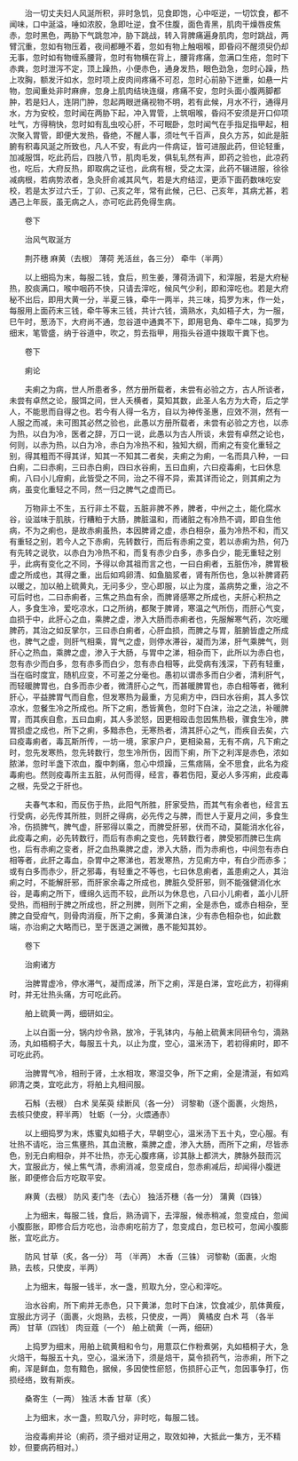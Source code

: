 <!-- { "loadSidebar": true } -->
　　治一切丈夫妇人风涎所积，非时急饥，见食即饱，心中呕逆，一切饮食，都不闻味，口中涎溢，唾如浓胶，急即吐逆，食不住腹，面色青黑，肌肉干燥唇皮焦赤，忽时黑色，两胁下气跳忽冲，胁下跳战，转入背脾痛遍身肌肉，忽时跳战，两臂沉重，忽如有物压着，夜间都睡不着，忽如有物上触咽喉，即昏闷不醒须臾仍却无事，忽时如有物缠系腰背，忽时有物横在背上，腰背疼痛，忽满口生疮，忽时下赤粪，忽时泄泻不定，顶上躁热，小便赤色，通身发热，眼色劲急，忽时心躁，热上攻胸，额发汗如水，忽时项上皮肉间疼痛不可忍，忽时心前胁下迸重，如悬一片物，忽闻重处非时麻痹，忽身上肌肉结块连缀，疼痛不安，忽时头面小腹两脚都肿，若是妇人，连阴门肿，忽起两眼迸痛视物不明，若有此候，月水不行，通得月水，方为安校，忽时闻在两胁下起，冲入胃管，上筑咽喉，昏闷不安须是开口仰项吐气，方得稍快，忽时如有乱虫咬心肝，不可眠卧，忽时闻气在手指足指甲起，相次聚入胃管，即便大发热，昏绝，不醒人事，须吐气千百声，良久方苏，如此是脏腑有积毒风涎之所致也，凡人不安，有此内一件病证，皆可进服此药，但论轻重，加减服饵，吃此药后，四肢八节，肌肉毛发，俱轧轧然有声，即药之验也，此凉药也，吃后，大府反热，即取病之证也，此病有根，受之太深，此药不辍进服，徐徐减病根，若病势浓者，急灸肝俞减其风气，若是大府结涩，更添下面药数味吃安校，若是太岁过六壬，丁卯、己亥之年，常有此候，己巳、己亥年，其病尤甚，若遇己上年辰，虽无病之人，亦可吃此药免得生病。

　　卷下

　　治风气取涎方

　　荆芥穗 麻黄（去根） 薄荷 羌活丝，各三分） 牵牛（半两）

　　以上细捣为末，每服二钱，食后，煎生姜，薄荷汤调下，和滓服，若是大府秘热，胶痰满口，喉中咽药不快，只请去滓吃，候风气少利，即和滓吃也。若是大府秘不出后，即用大黄一分，半夏三铢，牵牛一两半，共三味，捣罗为末，作一处，每服用上面药末三钱，牵牛等末三钱，共计六钱，滴熟水，丸如梧子大，为一服，巳午时，葱汤下，大府尚不通，忽谷道中通粪不下，即用皂角、牵牛二味，捣罗为细末，笔管盛，纳于谷道中，吹之，剪去指甲，用指头谷道中拨取干粪下也。

　　卷下

　　痢论

　　夫痢之为病，世人所患者多，然方册所载者，未尝有必验之方，古人所谈者，未尝有卓然之论，服饵之间，世人夭横者，莫知其数，此圣人名方为大奇，后之学人，不能思而自得之也。若今有人得一名方，自以为神传圣惠，应效不测，然有一人服之而减，未可图其必然之验也，此愚以方册所载者，未尝有必验之方也，以赤为热，以白为冷，医者之辞，万口一说，此愚以为古人所谈，未尝有卓然之论也，何则，以赤为热，以白为冷，赤白为冷热不和，独知大纲，而痢之有变化重轻之别，得其粗而不得其详，知其一不知其二者矣，夫痢之为痢，一名而具八种，一曰白痢，二曰赤痢，三曰赤白痢，四曰水谷痢，五曰血痢，六曰疫毒痢，七曰休息痢，八曰小儿疳痢，此皆受之不同，治之不得不异，索其详而论之，则其痢之为病，虽变化重轻之不同，然一归之脾气之虚而已。

　　万物非土不生，五行非土不载，五脏非脾不养，脾者，中州之土，能化腐水谷，设滋味于肌肤，行糟粕于大肠，脾脏温和，而诸脏之有冷热不调，即自生他病，不为之痢也，是故赤痢虽热，本因脾肾之虚，赤白相杂，虽为冷热不和，而又有重轻之别，若今人之下赤痢，先转数行，而后有赤痢之变，若以赤痢为热，何乃有先转之说欤，以赤白为冷热不和，而复有赤少白多，赤多白少，能无重轻之别乎，此病有变化之不同，予得以命其祖而言之也，一曰白痢者，五脏伤冷，脾胃极虚之所成也，其得之重，出后如鸡卵清、如鱼脑浆者，肾有所伤也，急以补脾肾药以暖之，加以舶上硫黄丸，无问多少，空心即服，以止为度，盖病势之重，治之不可后时也，二曰赤痢者，三焦之热血有余，而脾肾感寒之所成也，夫肝心积热之人，多食生冷，爱吃凉水，口之所纳，都聚于脾肾，寒温之气所伤，而肝心气变，血损于中，此肝心之血，乘脾之虚，渗入大肠而赤痢者也，先服解寒气药，次吃暖脾药，其治之如反掌尔，三曰赤白痢者，心肝血损，而脾之与胃，脏腑皆虚之所成也，脾气之虚，则肝气相乘，胃气之虚，则停水滞谷，凝而为涕，肝气乘脾气，则肝心之热血，乘脾之虚，渗入于大肠，与胃中之涕，相杂而下，此所以为赤白也，忽有赤少而白多，忽有赤多而白少，忽有赤白相等，此受病有浅深，下药有轻重，当在临时度宜，随机应变，不可差之分毫也。愚初以谓赤多而白少者，清利肝气，而轻暖脾胃也，白多而赤少者，微清肝心之气，而甚暖脾胃也，赤白相等者，微利肝心，平益脾胃气而自愈，但发寒热为最重，方见痢方中，四曰水谷痢，其人多饮凉水，忽餐生冷之所成也。所下之痢，悉皆黄色，忽时下白沫，治之之法，补暖脾胃，而其疾自愈，五曰血痢，其人多淤怒，因更相殴击忽因焦热极，骤食生冷，脾胃损虚之成也，所下之痢，多黯赤色，无寒热者，清其肝心之气，而疾自去矣，六曰疫毒痢者，毒瓦斯所传，一坊一境，家家户户，更相染易，无有不病，凡下痢之时，忽先发寒热，忽先转数行，忽生冷所伤，因而下痢，所下之利浑是赤色，浓如脓涕，忽时半盏下浓血，腹中刺痛，忽心中烦躁，三焦痞隔，全不思食，此名为疫毒痢也。然则疫毒所主五脏，从何而得，经言，春若伤阳，夏必人多泻痢，此疫毒之根，先受之于肝也。

　　夫春气本和，而反伤于热，此阳气所胜，肝家受热，而其气有余者也，经言五行受病，必先传其所胜，则肝之得病，必先传之与脾，而世人于夏月之间，多食生冷，伤损脾气，脾气虚，肝邪得以乘之，而脾受肝邪，伏而不动，莫能消水化谷，此疫毒之痢，必先转数行，而后有赤痢之变也，先转数行者，脾受邪而脾已生病也，后有赤痢之变者，肝之血热乘脾之虚，渗入大肠，而为赤痢也，中间忽有赤白相等者，此肝之毒血，杂胃中之寒涕也，若发寒热，方见痢方中，有白少而赤多；或有白多而赤少，肝之邪毒，有轻重之不等也，七曰休息痢者，盖患痢之人，其治痢之时，不能解肝邪，而肝家余毒之所成也，脾脏久受肝邪，则不能强健消化水谷，是毒痢之所下，缠绵久远而不较，此所以为休息也，八曰小儿痢者，盖小儿肝受热，而相刑于脾之所成也，肝之刑脾，则所下之痢，全是赤色，或赤白相杂，至脾之自受疳气，则骨肉消瘦，所下之痢，多黄涕白沫，少有赤色相杂也，如此数端，亦治痢之大略而已，至于医道之渊微，愚不能知其妙。

　　卷下

　　治痢诸方

　　治脾胃虚冷，停水滞气，凝而成涕，所下之痢，浑是白涕，宜吃此方，初得痢时，并无壮热头痛，方可吃此药。

　　舶上硫黄一两，细研如尘。

　　上以白面一分，锅内炒令熟，放冷，于乳钵内，与舶上硫黄末同研令匀，滴熟汤，丸如梧桐子大，每服五十丸，以止为度，空心，温米汤下，若初得痢时，即不可吃此药。

　　治脾胃气冷，相刑于肾，土水相攻，寒湿交争，所下之痢，全是清涎，有如鸡卵清之类，宜吃此方，将舶上丸相间服。

　　石斛（去根） 白术 吴茱萸 续断风（各一分） 诃黎勒（逐个面裹，火炮热，去核只使皮，秤半两） 牡蛎（一分，火煨通赤）

　　以上细捣罗为末，炼蜜丸如梧子大，早朝空心，温米汤下五十丸，空心服。有壮热不请吃，治三焦壅热，其血流散，乘脾之虚，渗入大肠，而所下之痢，尽皆赤色，别无白痢相杂，并不壮热，亦无心腹疼痛，诊其脉上都洪大，脾脉外鼓而沉大，宜服此方，候上焦气清，赤痢消减，忽变成白，忽赤痢减后，却闻得小腹迸胀，即便修合后方吃取平安。

　　麻黄（去根） 防风 麦门冬（去心） 独活芥穗（各一分） 蒲黄（四铢）

　　上为细末，每服二钱，食后，熟汤调下，去滓服，候赤稍减，忽变成白，忽闻小腹膨胀，即修合后方吃也，治赤痢吃前方了，忽变成白，忽已校可，忽闻小腹膨胀，宜吃此方。

　　防风 甘草（炙，各一分） 芎 （半两） 木香（三铢） 诃黎勒（面裹，火炮熟，去核，只使皮，半两）

　　上为细末，每服一钱半，水一盏，煎取九分，空心和滓吃。

　　治水谷痢，所下痢并无赤色，只下黄涕，忽时下白沫，饮食减少，肌体黄瘦，宜服此方诃子（面裹，火炮熟，去核，只使皮，一两） 黄橘皮 白术 芎 （各半两） 甘草（四钱） 肉豆蔻（一个） 舶上硫黄（一两，细研）

　　上捣罗为细末，用舶上硫黄相和令匀，用薏苡仁作粉煮粥，丸如梧桐子大，急火焙干，每服五十丸，空心，温米汤下，须是焙干，莫令损药气，治赤痢，所下之痢，浑是鲜血，忽有黯色，据候，多因使性瘀怒，伤损肝心正气，忽因事争打，伤损经络，致有斯疾。

　　桑寄生（一两） 独活 木香 甘草（炙）

　　上为细末，水一盏，煎取八分，非时吃，每服二钱。

　　治疫毒痢并论（痢药，须子细对证用之，取效如神，大抵此一集方，无不精妙，但要病药相对。）

